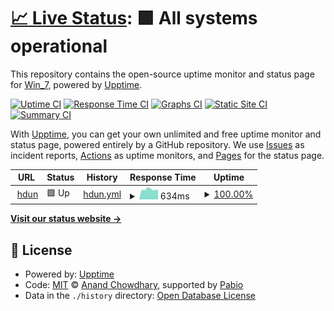 # [📈 Live Status](https://W-i-n-7.github.io/hdunorg-upptime): <!--live status--> **🟩 All systems operational**

This repository contains the open-source uptime monitor and status page for [Win_7](https://W-i-n-7.github.io/hdunorg-upptime), powered by [Upptime](https://github.com/upptime/upptime).

[![Uptime CI](https://github.com/W-i-n-7/hdunorg-upptime/workflows/Uptime%20CI/badge.svg)](https://github.com/W-i-n-7/hdunorg-upptime/actions?query=workflow%3A%22Uptime+CI%22)
[![Response Time CI](https://github.com/W-i-n-7/hdunorg-upptime/workflows/Response%20Time%20CI/badge.svg)](https://github.com/W-i-n-7/hdunorg-upptime/actions?query=workflow%3A%22Response+Time+CI%22)
[![Graphs CI](https://github.com/W-i-n-7/hdunorg-upptime/workflows/Graphs%20CI/badge.svg)](https://github.com/W-i-n-7/hdunorg-upptime/actions?query=workflow%3A%22Graphs+CI%22)
[![Static Site CI](https://github.com/W-i-n-7/hdunorg-upptime/workflows/Static%20Site%20CI/badge.svg)](https://github.com/W-i-n-7/hdunorg-upptime/actions?query=workflow%3A%22Static+Site+CI%22)
[![Summary CI](https://github.com/W-i-n-7/hdunorg-upptime/workflows/Summary%20CI/badge.svg)](https://github.com/W-i-n-7/hdunorg-upptime/actions?query=workflow%3A%22Summary+CI%22)

With [Upptime](https://upptime.js.org), you can get your own unlimited and free uptime monitor and status page, powered entirely by a GitHub repository. We use [Issues](https://github.com/W-i-n-7/hdunorg-upptime/issues) as incident reports, [Actions](https://github.com/W-i-n-7/hdunorg-upptime/actions) as uptime monitors, and [Pages](https://W-i-n-7.github.io/hdunorg-upptime) for the status page.

<!--start: status pages-->
<!-- This summary is generated by Upptime (https://github.com/upptime/upptime) -->
<!-- Do not edit this manually, your changes will be overwritten -->
<!-- prettier-ignore -->
| URL | Status | History | Response Time | Uptime |
| --- | ------ | ------- | ------------- | ------ |
| <img alt="" src="https://icons.duckduckgo.com/ip3/hdun.org.ico" height="13"> [hdun](https://hdun.org) | 🟩 Up | [hdun.yml](https://github.com/W-i-n-7/hdunorg-upptime/commits/HEAD/history/hdun.yml) | <details><summary><img alt="Response time graph" src="./graphs/hdun/response-time-week.png" height="20"> 634ms</summary><br><a href="https://W-i-n-7.github.io/hdunorg-upptime/history/hdun"><img alt="Response time 628" src="https://img.shields.io/endpoint?url=https%3A%2F%2Fraw.githubusercontent.com%2FW-i-n-7%2Fhdunorg-upptime%2FHEAD%2Fapi%2Fhdun%2Fresponse-time.json"></a><br><a href="https://W-i-n-7.github.io/hdunorg-upptime/history/hdun"><img alt="24-hour response time 619" src="https://img.shields.io/endpoint?url=https%3A%2F%2Fraw.githubusercontent.com%2FW-i-n-7%2Fhdunorg-upptime%2FHEAD%2Fapi%2Fhdun%2Fresponse-time-day.json"></a><br><a href="https://W-i-n-7.github.io/hdunorg-upptime/history/hdun"><img alt="7-day response time 634" src="https://img.shields.io/endpoint?url=https%3A%2F%2Fraw.githubusercontent.com%2FW-i-n-7%2Fhdunorg-upptime%2FHEAD%2Fapi%2Fhdun%2Fresponse-time-week.json"></a><br><a href="https://W-i-n-7.github.io/hdunorg-upptime/history/hdun"><img alt="30-day response time 628" src="https://img.shields.io/endpoint?url=https%3A%2F%2Fraw.githubusercontent.com%2FW-i-n-7%2Fhdunorg-upptime%2FHEAD%2Fapi%2Fhdun%2Fresponse-time-month.json"></a><br><a href="https://W-i-n-7.github.io/hdunorg-upptime/history/hdun"><img alt="1-year response time 628" src="https://img.shields.io/endpoint?url=https%3A%2F%2Fraw.githubusercontent.com%2FW-i-n-7%2Fhdunorg-upptime%2FHEAD%2Fapi%2Fhdun%2Fresponse-time-year.json"></a></details> | <details><summary><a href="https://W-i-n-7.github.io/hdunorg-upptime/history/hdun">100.00%</a></summary><a href="https://W-i-n-7.github.io/hdunorg-upptime/history/hdun"><img alt="All-time uptime 99.89%" src="https://img.shields.io/endpoint?url=https%3A%2F%2Fraw.githubusercontent.com%2FW-i-n-7%2Fhdunorg-upptime%2FHEAD%2Fapi%2Fhdun%2Fuptime.json"></a><br><a href="https://W-i-n-7.github.io/hdunorg-upptime/history/hdun"><img alt="24-hour uptime 100.00%" src="https://img.shields.io/endpoint?url=https%3A%2F%2Fraw.githubusercontent.com%2FW-i-n-7%2Fhdunorg-upptime%2FHEAD%2Fapi%2Fhdun%2Fuptime-day.json"></a><br><a href="https://W-i-n-7.github.io/hdunorg-upptime/history/hdun"><img alt="7-day uptime 100.00%" src="https://img.shields.io/endpoint?url=https%3A%2F%2Fraw.githubusercontent.com%2FW-i-n-7%2Fhdunorg-upptime%2FHEAD%2Fapi%2Fhdun%2Fuptime-week.json"></a><br><a href="https://W-i-n-7.github.io/hdunorg-upptime/history/hdun"><img alt="30-day uptime 99.89%" src="https://img.shields.io/endpoint?url=https%3A%2F%2Fraw.githubusercontent.com%2FW-i-n-7%2Fhdunorg-upptime%2FHEAD%2Fapi%2Fhdun%2Fuptime-month.json"></a><br><a href="https://W-i-n-7.github.io/hdunorg-upptime/history/hdun"><img alt="1-year uptime 99.89%" src="https://img.shields.io/endpoint?url=https%3A%2F%2Fraw.githubusercontent.com%2FW-i-n-7%2Fhdunorg-upptime%2FHEAD%2Fapi%2Fhdun%2Fuptime-year.json"></a></details>

<!--end: status pages-->

[**Visit our status website →**](https://W-i-n-7.github.io/hdunorg-upptime)

## 📄 License

- Powered by: [Upptime](https://github.com/upptime/upptime)
- Code: [MIT](./LICENSE) © [Anand Chowdhary](https://anandchowdhary.com), supported by [Pabio](https://pabio.com)
- Data in the `./history` directory: [Open Database License](https://opendatacommons.org/licenses/odbl/1-0/)
